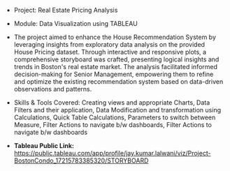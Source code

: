 * Project: Real Estate Pricing Analysis
* Module: Data Visualization using TABLEAU
* The project aimed to enhance the House Recommendation System by leveraging insights from exploratory data analysis on the provided House Pricing dataset. Through interactive and responsive plots, a comprehensive storyboard was crafted, presenting logical insights and trends in Boston's real estate market. The analysis facilitated informed decision-making for Senior Management, empowering them to refine and optimize the existing recommendation system based on data-driven observations and patterns.
* Skills & Tools Covered: Creating views and appropriate Charts, Data Filters and their application, Data Modification and transformation using Calculations, Quick Table Calculations, Parameters to switch between Measure, Filter Actions to navigate b/w dashboards, Filter Actions to navigate b/w dashboards

* **Tableau Public Link:** https://public.tableau.com/app/profile/jay.kumar.lalwani/viz/Project-BostonCondo_17215783385320/STORYBOARD
